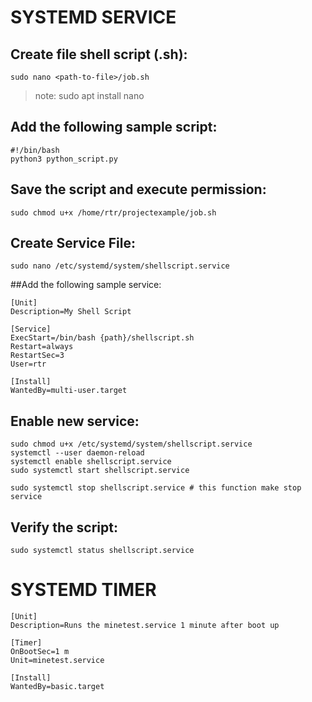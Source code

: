 # SYSTEMD SERVICE
## Create file shell script (.sh): 
```
sudo nano <path-to-file>/job.sh
```
>note: sudo apt install nano

## Add the following sample script:
```
#!/bin/bash
python3 python_script.py
```
## Save the script and execute permission:
```
sudo chmod u+x /home/rtr/projectexample/job.sh
```
## Create Service File:
```
sudo nano /etc/systemd/system/shellscript.service
```
##Add the following sample service:
```
[Unit]
Description=My Shell Script

[Service]
ExecStart=/bin/bash {path}/shellscript.sh
Restart=always
RestartSec=3
User=rtr

[Install]
WantedBy=multi-user.target
```
## Enable new service:
```
sudo chmod u+x /etc/systemd/system/shellscript.service
systemctl --user daemon-reload 
systemctl enable shellscript.service 
sudo systemctl start shellscript.service 

sudo systemctl stop shellscript.service # this function make stop service
```
## Verify the script:
```
sudo systemctl status shellscript.service 
```

# SYSTEMD TIMER
```
[Unit] 
Description=Runs the minetest.service 1 minute after boot up

[Timer] 
OnBootSec=1 m 
Unit=minetest.service 

[Install] 
WantedBy=basic.target
```